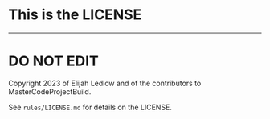 # This is the LICENSE
---------------
# DO NOT EDIT

Copyright 2023 of Elijah Ledlow and of the contributors to MasterCodeProjectBuild.

See ```rules/LICENSE.md``` for details on the LICENSE.